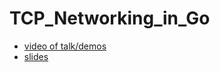 TCP_Networking_in_Go
=============

* [video of talk/demos](http://vimeo.com/5322156)
* [slides](http://talks.golang.org/2012/chat.slide#1)
